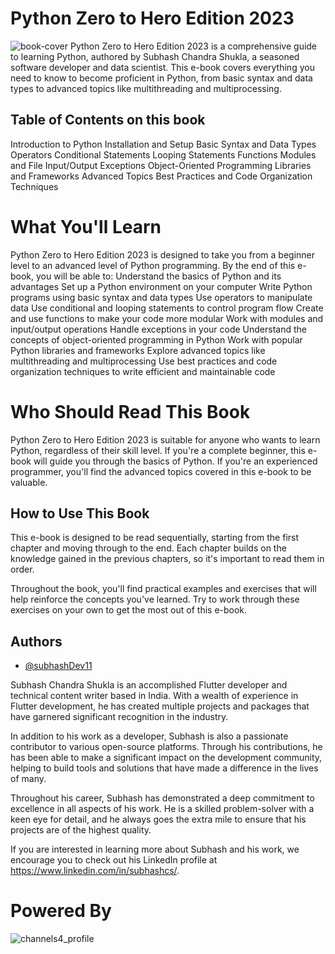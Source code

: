 
# Python Zero to Hero Edition 2023
![book-cover](https://user-images.githubusercontent.com/70679949/230531069-2e4cb75f-05b2-4a29-84f4-e213f205447b.jpg)
Python Zero to Hero Edition 2023 is a comprehensive guide to learning Python, authored by Subhash Chandra Shukla, a seasoned software developer and data scientist. This e-book covers everything you need to know to become proficient in Python, from basic syntax and data types to advanced topics like multithreading and multiprocessing.

## Table of Contents on this book
Introduction to Python
Installation and Setup
Basic Syntax and Data Types
Operators
Conditional Statements
Looping Statements
Functions
Modules and File Input/Output
Exceptions
Object-Oriented Programming
Libraries and Frameworks
Advanced Topics
Best Practices and Code Organization Techniques

# What You'll Learn
Python Zero to Hero Edition 2023 is designed to take you from a beginner level to an advanced level of Python programming. By the end of this e-book, you will be able to:
Understand the basics of Python and its advantages
Set up a Python environment on your computer
Write Python programs using basic syntax and data types
Use operators to manipulate data
Use conditional and looping statements to control program flow
Create and use functions to make your code more modular
Work with modules and input/output operations
Handle exceptions in your code
Understand the concepts of object-oriented programming in Python
Work with popular Python libraries and frameworks
Explore advanced topics like multithreading and multiprocessing
Use best practices and code organization techniques to write efficient and maintainable code

# Who Should Read This Book
Python Zero to Hero Edition 2023 is suitable for anyone who wants to learn Python, regardless of their skill level. If you're a complete beginner, this e-book will guide you through the basics of Python. If you're an experienced programmer, you'll find the advanced topics covered in this e-book to be valuable.

## How to Use This Book
This e-book is designed to be read sequentially, starting from the first chapter and moving through to the end. Each chapter builds on the knowledge gained in the previous chapters, so it's important to read them in order.

Throughout the book, you'll find practical examples and exercises that will help reinforce the concepts you've learned. Try to work through these exercises on your own to get the most out of this e-book.


## Authors

- [@subhashDev11](https://www.github.com/subhashDev11)

Subhash Chandra Shukla is an accomplished Flutter developer and technical content writer based in India. With a wealth of experience in Flutter development, he has created multiple projects and packages that have garnered significant recognition in the industry.

In addition to his work as a developer, Subhash is also a passionate contributor to various open-source platforms. Through his contributions, he has been able to make a significant impact on the development community, helping to build tools and solutions that have made a difference in the lives of many.

Throughout his career, Subhash has demonstrated a deep commitment to excellence in all aspects of his work. He is a skilled problem-solver with a keen eye for detail, and he always goes the extra mile to ensure that his projects are of the highest quality.

If you are interested in learning more about Subhash and his work, we encourage you to check out his LinkedIn profile at 
https://www.linkedin.com/in/subhashcs/.

# Powered By
![channels4_profile](https://user-images.githubusercontent.com/70679949/230531271-7c3de5a4-8dff-4f4f-8cec-05182c275b8b.jpg)

